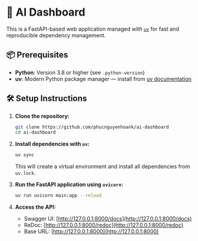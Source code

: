# 🚀 AI Dashboard
This is a FastAPI-based web application managed with [`uv`](https://docs.astral.sh/uv/) for fast and reproducible dependency management.

## 📦 Prerequisites

* **Python**: Version 3.8 or higher (see `.python-version`)
* **uv**: Modern Python package manager — install from [uv documentation](https://docs.astral.sh/uv/)

## 🛠️ Setup Instructions

1. **Clone the repository:**

   ```bash
   git clone https://github.com/phucnguyenhoank/ai-dashboard
   cd ai-dashboard
   ```

2. **Install dependencies with `uv`:**

   ```bash
   uv sync
   ```

   This will create a virtual environment and install all dependencies from `uv.lock`.

3. **Run the FastAPI application using `uvicorn`:**

   ```bash
   uv run uvicorn main:app --reload
   ```

4. **Access the API:**

   * Swagger UI: [http://127.0.0.1:8000/docs](http://127.0.0.1:8000/docs)
   * ReDoc: [http://127.0.0.1:8000/redoc](http://127.0.0.1:8000/redoc)
   * Base URL: [http://127.0.0.1:8000](http://127.0.0.1:8000)
